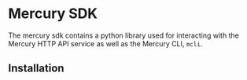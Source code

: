 # Mercury SDK
The mercury sdk contains a python library used for interacting with
the Mercury HTTP API service as well as the Mercury CLI, `mcli`. 


## Installation
